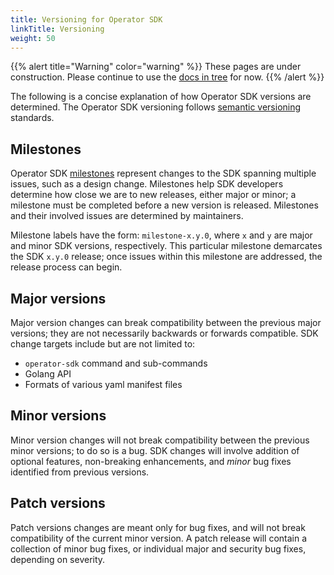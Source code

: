 ```yaml
---
title: Versioning for Operator SDK
linkTitle: Versioning
weight: 50
---
```


{{% alert title="Warning" color="warning" %}}
These pages are under construction. Please continue to use the [docs in
tree](https://github.com/operator-framework/operator-sdk/tree/master/doc)
for now.
{{% /alert %}}

The following is a concise explanation of how Operator SDK versions are determined. The Operator SDK versioning follows [semantic versioning][link-semver] standards.

## Milestones

Operator SDK [milestones][link-github-milestones] represent changes to the SDK spanning multiple issues, such as a design change. Milestones help SDK developers determine how close we are to new releases, either major or minor; a milestone must be completed before a new version is released. Milestones and their involved issues are determined by maintainers.

Milestone labels have the form: `milestone-x.y.0`, where `x` and `y` are major and minor SDK versions, respectively. This particular milestone demarcates the SDK `x.y.0` release; once issues within this milestone are addressed, the release process can begin.

## Major versions

Major version changes can break compatibility between the previous major versions; they are not necessarily backwards or forwards compatible. SDK change targets include but are not limited to:

- `operator-sdk` command and sub-commands
- Golang API
- Formats of various yaml manifest files

## Minor versions

Minor version changes will not break compatibility between the previous minor versions; to do so is a bug. SDK changes will involve addition of optional features, non-breaking enhancements, and *minor* bug fixes identified from previous versions.

## Patch versions

Patch versions changes are meant only for bug fixes, and will not break compatibility of the current minor version. A patch release will contain a collection of minor bug fixes, or individual major and security bug fixes, depending on severity.

[link-semver]:https://semver.org/
[link-github-milestones]: https://help.github.com/en/articles/about-milestones
